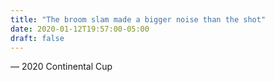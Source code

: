 ```yaml
---
title: "The broom slam made a bigger noise than the shot"
date: 2020-01-12T19:57:00-05:00
draft: false
---
```

— 2020 Continental Cup
<!--more--> 


